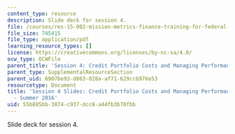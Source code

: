 ```yaml
---
content_type: resource
description: Slide deck for session 4.
file: /courses/res-15-002-mission-metrics-finance-training-for-federal-credit-program-professionals-summer-2016/55b885bb3874c937dcc8a44fb3b70fbb_MITRES15-002SUM16_Session_4.pdf
file_size: 745415
file_type: application/pdf
learning_resource_types: []
license: https://creativecommons.org/licenses/by-nc-sa/4.0/
ocw_type: OCWFile
parent_title: 'Session 4: Credit Portfolio Costs and Managing Performance'
parent_type: SupplementalResourceSection
parent_uid: 6907be93-d863-028a-af71-629ccb976e53
resourcetype: Document
title: 'Session 4 Slides: Credit Portfolio Costs and Managing Performance - RES.15-002
  - Summer 2016'
uid: 55b885bb-3874-c937-dcc8-a44fb3b70fbb
---
```

Slide deck for session 4.